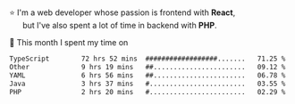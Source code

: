 ⭐ I'm a web developer whose passion is frontend with <b>React</b>,<br/>
&nbsp; &nbsp; &nbsp; but I've also spent a lot of time in backend with <b>PHP</b>.

📅 This month I spent my time on

<!--START_SECTION:waka-->

```txt
TypeScript        72 hrs 52 mins  ##################.......   71.25 %
Other             9 hrs 19 mins   ##.......................   09.12 %
YAML              6 hrs 56 mins   ##.......................   06.78 %
Java              3 hrs 37 mins   #........................   03.55 %
PHP               2 hrs 20 mins   #........................   02.29 %
```

<!--END_SECTION:waka-->
